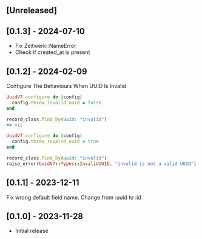 ## [Unreleased]

## [0.1.3] - 2024-07-10

- Fix Zeitwerk::NameError
- Check if created_at is present

## [0.1.2] - 2024-02-09

Configure The Behaviours When UUID Is Invalid

```ruby
UuidV7.configure do |config|
  config.throw_invalid_uuid = false
end
```

```ruby
record_class.find_by(uuid: "invalid")
=> nil
```

```ruby
UuidV7.configure do |config|
  config.throw_invalid_uuid = true
end
```

```ruby
record_class.find_by(uuid: "invalid")
raise_error(UuidV7::Types::InvalidUUID, "invalid is not a valid UUID")
```

## [0.1.1] - 2023-12-11

Fix wrong default field name. Change from :uuid to :id

## [0.1.0] - 2023-11-28

- Initial release

